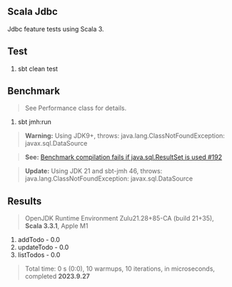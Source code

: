 Scala Jdbc
----------
Jdbc feature tests using Scala 3.

Test
----
1. sbt clean test

Benchmark
---------
>See Performance class for details.
1. sbt jmh:run
>**Warning:** Using JDK9+, throws: java.lang.ClassNotFoundException: javax.sql.DataSource

>**See:** [Benchmark compilation fails if java.sql.ResultSet is used #192](https://github.com/sbt/sbt-jmh/issues/192)

>**Update:** Using JDK 21 and sbt-jmh 46, throws: java.lang.ClassNotFoundException: javax.sql.DataSource

Results
-------
>OpenJDK Runtime Environment Zulu21.28+85-CA (build 21+35), **Scala 3.3.1**, Apple M1
1. addTodo - 0.0
2. updateTodo - 0.0
3. listTodos - 0.0
>Total time: 0 s (0:0), 10 warmups, 10 iterations, in microseconds, completed **2023.9.27**